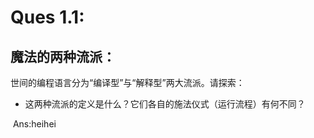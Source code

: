 # Ques 1.1:

## 魔法的两种流派：

世间的编程语言分为“编译型”与“解释型”两大流派。请探索：

- 这两种流派的定义是什么？它们各自的施法仪式（运行流程）有何不同？

​    Ans:heihei
